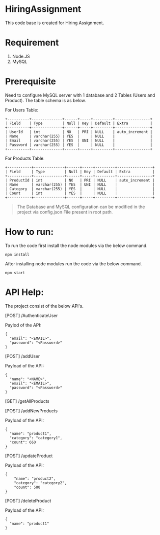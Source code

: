 # HiringAssignment
This code base is created for Hiring Assignment.

# Requirement
1. Node.JS 
2. MySQL


# Prerequisite
Need to configure MySQL server with 1 database and 2 Tables (Users and Product).
The table schema is as below.

For Users Table:
```
+----------+--------------+------+-----+---------+----------------+
| Field    | Type         | Null | Key | Default | Extra          |
+----------+--------------+------+-----+---------+----------------+
| UserId   | int          | NO   | PRI | NULL    | auto_increment |
| Name     | varchar(255) | YES  |     | NULL    |                |
| Email    | varchar(255) | YES  | UNI | NULL    |                |
| Password | varchar(255) | YES  |     | NULL    |                |
+----------+--------------+------+-----+---------+----------------+
```
For Products Table:
```
+-----------+--------------+------+-----+---------+----------------+
| Field     | Type         | Null | Key | Default | Extra          |
+-----------+--------------+------+-----+---------+----------------+
| ProductId | int          | NO   | PRI | NULL    | auto_increment |
| Name      | varchar(255) | YES  | UNI | NULL    |                |
| Category  | varchar(255) | YES  |     | NULL    |                |
| Count     | int          | YES  |     | NULL    |                |
+-----------+--------------+------+-----+---------+----------------+
```
> The Database and MySQL configuration can be modified in the project via config.json File present in root path.


# How to run:
To run the code first install the node modules via the below command.
```
npm install
```
After installing node modules run the code via the below command.
```
npm start
```

# API Help:
The project consist of the below API's.

[POST] /AuthenticateUser
   
   Paylod of the API: 
  ```
  {
    "email": "<EMAIL>",
    "password": "<Password>"
  }
```

[POST] /addUser
  
  Payload of the API:
  ```
  {
    "name": "<NAME>",
    "email": "<EMAIL>",
    "password": "<Password>"
  }
  ```

[GET] /getAllProducts


[POST] /addNewProducts
  
  Payload of the API:
  ```
  {
    "name": "product1",
    "category": "category1",
    "count": 660
  }
  ```

[POST] /updateProduct
  
  Payload of the API:
  ```
  {
      "name": "product2",
      "category": "category2",
      "count": 500
  }
  ```

[POST] /deleteProduct
   
   Payload of the API:
  ```
  {
    "name": "product1"
  }
```
